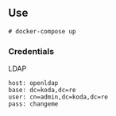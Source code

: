 Use
---

    # docker-compose up


### Credentials

LDAP

    host: openldap
    base: dc=koda,dc=re
    user: cn=admin,dc=koda,dc=re
    pass: changeme
